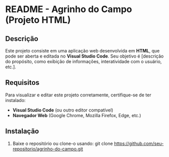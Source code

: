 # README - Agrinho do Campo (Projeto HTML)

## Descrição
Este projeto consiste em uma aplicação web desenvolvida em **HTML**, que pode ser aberta e editada no **Visual Studio Code**. Seu objetivo é [descrição do propósito, como exibição de informações, interatividade com o usuário, etc.].

## Requisitos
Para visualizar e editar este projeto corretamente, certifique-se de ter instalado:
- **Visual Studio Code** (ou outro editor compatível)
- **Navegador Web** (Google Chrome, Mozilla Firefox, Edge, etc.)

## Instalação
1. Baixe o repositório ou clone-o usando:
git clone https://github.com/seu-repositorio/agrinho-do-campo.git
